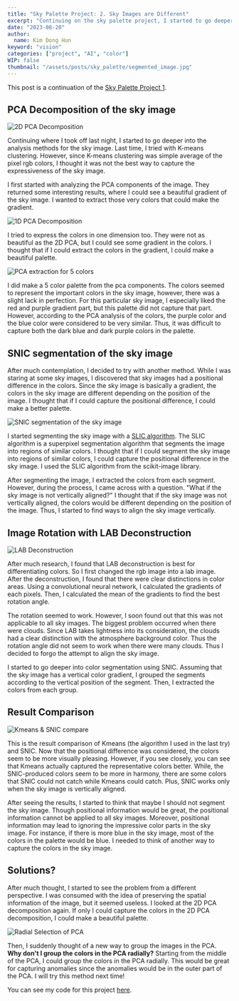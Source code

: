 ```yaml
---
title: "Sky Palette Project: 2. Sky Images are Different"
excerpt: "Continuing on the sky palette project, I started to go deeper into how I can best capture the colors in the sky. I tested with various algorithms, but nothing seemed to work really well. Different from other images, the sky had small details in the image that made the color very comprehensive. If I could capture the very details, I thought the there would be progress"
date: "2023-08-20"
author:
  name: Kim Dong Hun
keyword: "vision"
categories: ["project", "AI", "color"]
WIP: false
thumbnail: "/assets/posts/sky_palette/segmented_image.jpg"
---
```


This post is a continuation of the [Sky Palette Project 1](./sky_palette_1).

## PCA Decomposition of the sky image


![2D PCA Decomposition](/assets/posts/sky_palette/pca2.png)

Continuing where I took off last night, I started to go deeper into the analysis methods for the sky image. Last time, I tried with K-means clustering. However, since K-means clustering was simple average of the pixel rgb colors, I thought it was not the best way to capture the expressiveness of the sky image.

I first started with analyzing the PCA components of the image. They returned some interesting results, where I could see a beautiful gradient of the sky image. I wanted to extract those very colors that could make the gradient.


![1D PCA Decomposition](/assets/posts/sky_palette/pca1.png)

I tried to express the colors in one dimension too. They were not as beautiful as the 2D PCA, but I could see some gradient in the colors. I thought that if I could extract the colors in the gradient, I could make a beautiful palette.


![PCA extraction for 5 colors](/assets/posts/sky_palette/pca_extracted_5.jpg)

I did make a 5 color palette from the pca components. The colors seemed to represent the important colors in the sky image, however, there was a slight lack in perfection. For this particular sky image, I especially liked the red and purple gradient part, but this palette did not capture that part. However, according to the PCA analysis of the colors, the purple color and the blue color were considered to be very similar. Thus, it was difficult to capture both the dark blue and dark purple colors in the palette.

## SNIC segmentation of the sky image

After much contemplation, I decided to try with another method. While I was staring at some sky images, I discovered that sky images had a positional difference in the colors. Since the sky image is basically a gradient, the colors in the sky image are different depending on the position of the image. I thought that if I could capture the positional difference, I could make a better palette.

![SNIC segmentation of the sky image](/assets/posts/sky_palette/segmented_image.jpg)

I started segmenting the sky image with a [SLIC algorithm](https://darshita1405.medium.com/superpixels-and-slic-6b2d8a6e4f08). The SLIC algorithm is a superpixel segmentation algorithm that segments the image into regions of similar colors. I thought that if I could segment the sky image into regions of similar colors, I could capture the positional difference in the sky image. I used the SLIC algorithm from the scikit-image library.

After segmenting the image, I extracted the colors from each segment. However, during the process, I came across with a question. "What if the sky image is not vertically aligned?" I thought that if the sky image was not vertically aligned, the colors would be different depending on the position of the image. Thus, I started to find ways to align the sky image vertically.

## Image Rotation with LAB Deconstruction

![LAB Deconstruction](/assets/posts/sky_palette/lab_deconstruction.png)

After much research, I found that LAB deconstruction is best for differentiating colors. So I first changed the rgb image into a lab image. After the deconstruction, I found that there were clear distinctions in color areas. Using a convolutional neural network, I calculated the gradients of each pixels. Then, I calculated the mean of the gradients to find the best rotation angle.

The rotation seemed to work. However, I soon found out that this was not applicable to all sky images. The biggest problem occurred when there were clouds. Since LAB takes lightness into its consideration, the clouds had a clear distinction with the atmosphere background color. Thus the rotation angle did not seem to work when there were many clouds. Thus I decided to forgo the attempt to align the sky image.

I started to go deeper into color segmentation using SNIC. Assuming that the sky image has a vertical color gradient, I grouped the segments according to the vertical position of the segment. Then, I extracted the colors from each group.

## Result Comparison

![Kmeans & SNIC compare](/assets/posts/sky_palette/kmeans_snic_compare.png)

This is the result comparison of Kmeans (the algorithm I used in the last try) and SNIC. Now that the positional difference was considered, the colors seem to be more visually pleasing. However, if you see closely, you can see that Kmeans actually captured the representative colors better. While, the SNIC-produced colors seem to be more in harmony, there are some colors that SNIC could not catch while Kmeans could catch. Plus, SNIC works only when the sky image is vertically aligned.

After seeing the results, I started to think that maybe I should not segment the sky image. Though positional information would be great, the positional information cannot be applied to all sky images. Moreover, positional information may lead to ignoring the impressive color parts in the sky image. For instance, if there is more blue in the sky image, most of the colors in the palette would be blue. I needed to think of another way to capture the colors in the sky image.

## Solutions?

After much thought, I started to see the problem from a different perspective. I was consumed with the idea of preserving the spatial information of the image, but it seemed useless. I looked at the 2D PCA decomposition again. If only I could capture the colors in the 2D PCA decomposition, I could make a beautiful palette.

![Radial Selection of PCA](/assets/posts/sky_palette/radial_selection_pca.png)

Then, I suddenly thought of a new way to group the images in the PCA. **Why don't I group the colors in the PCA radially?** Starting from the middle of the PCA, I could group the colors in the PCA radially. This would be great for capturing anomalies since the anomalies would be in the outer part of the PCA. I will try this method next time!

You can see my code for this project [here](https://github.com/hunkim98/sky-palette).
